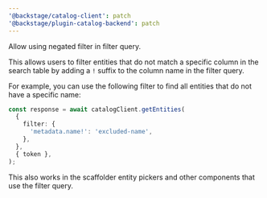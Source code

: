 ```yaml
---
'@backstage/catalog-client': patch
'@backstage/plugin-catalog-backend': patch
---
```


Allow using negated filter in filter query.

This allows users to filter entities that do not match a specific column in the search table by
adding a `!` suffix to the column name in the filter query.

For example, you can use the following filter to find all entities that do not have a specific name:

```ts
const response = await catalogClient.getEntities(
  {
    filter: {
      'metadata.name!': 'excluded-name',
    },
  },
  { token },
);
```

This also works in the scaffolder entity pickers and other components that use the filter query.
